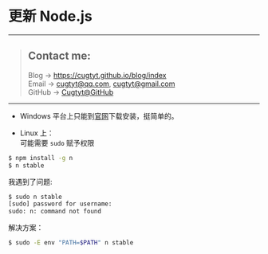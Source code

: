 # 更新 Node.js

---
> ## Contact me:
> Blog -> <https://cugtyt.github.io/blog/index>  
> Email -> <cugtyt@qq.com>, <cugtyt@gmail.com>  
> GitHub -> [Cugtyt@GitHub](https://github.com/Cugtyt)

---

- Windows 平台上只能到[官网](https://nodejs.org/en/)下载安装，挺简单的。

- Linux 上：  
可能需要 `sudo` 赋予权限
``` bash
$ npm install -g n
$ n stable
```  

我遇到了问题:  
``` bash
$ sudo n stable  
[sudo] password for username:  
sudo: n: command not found
```  

解决方案：  
``` bash
$ sudo -E env "PATH=$PATH" n stable
```
